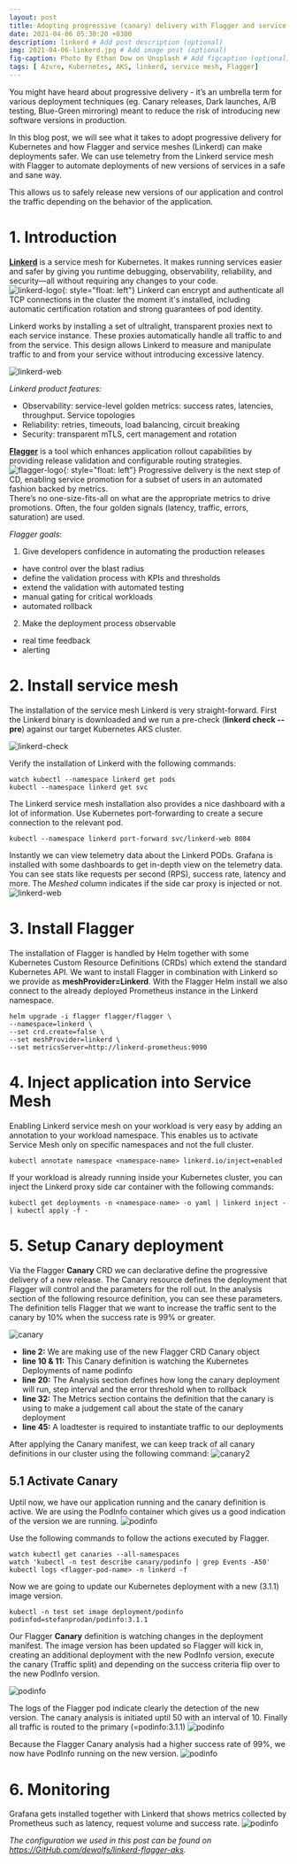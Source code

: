 ```yaml
---
layout: post
title: Adopting progressive (canary) delivery with Flagger and service mesh Linkerd on Azure AKS
date: 2021-04-06 05:30:20 +0300
description: linkerd # Add post description (optional)
img: 2021-04-06-linkerd.jpg # Add image post (optional)
fig-caption: Photo By Ethan Dow on Unsplash # Add figcaption (optional)
tags: [ Azure, Kubernetes, AKS, linkerd, service mesh, Flagger]
---
```


You might have heard about progressive delivery - it’s an umbrella term for various deployment techniques (eg. Canary releases, Dark launches, A/B testing, Blue-Green mirroring) meant to reduce the risk of introducing new software versions in production.

In this blog post, we will see what it takes to adopt progressive delivery for Kubernetes and how Flagger and service meshes (Linkerd) can make deployments safer.  We can use telemetry from the Linkerd service mesh with Flagger to automate deployments of new versions of services in a safe and sane way.  

This allows us to safely release new versions of our application and control the traffic depending on the behavior of the application.

# 1. Introduction

**[Linkerd](https://linkerd.io/)** is a service mesh for Kubernetes. 
 It makes running services easier and safer by giving you runtime debugging, observability, reliability, and security—all without requiring any changes to your code.  
 ![linkerd-logo]({{site.baseurl}}/assets/img/2021-04-06-linkerd-logo.png){: style="float: left"} Linkerd can encrypt and authenticate all TCP connections in the cluster the moment it's installed, including automatic certification rotation and strong guarantees of pod identity.  

Linkerd works by installing a set of ultralight, transparent proxies next to each service instance. These proxies automatically handle all traffic to and from the service. This design allows Linkerd to measure and manipulate traffic to and from your service without introducing excessive latency.

![linkerd-web]({{site.baseurl}}/assets/img/2021-04-06-linkerd-design.png)

*Linkerd product features:*
- Observability: service-level golden metrics: success rates, latencies, throughput. Service topologies
- Reliability: retries, timeouts, load balancing, circuit breaking
- Security: transparent mTLS, cert management and rotation

**[Flagger](https://flagger.app/)** is a tool which enhances application rollout capabilities by providing release validation and configurable routing strategies.  
![flagger-logo]({{site.baseurl}}/assets/img/2021-04-06-flagger-logo.png){: style="float: left"}  Progressive delivery is the next step of CD, enabling service promotion for a subset of users in an automated fashion backed by metrics.  
There’s no one-size-fits-all on what are the appropriate metrics to drive promotions. Often, the four golden signals (latency, traffic, errors, saturation) are used.

*Flagger goals:*

1. Give developers confidence in automating the production releases
- have control over the blast radius
- define the validation process with KPIs and thresholds
- extend the validation with automated testing
- manual gating for critical workloads
- automated rollback
2. Make the deployment process observable
- real time feedback
- alerting

# 2. Install service mesh

The installation of the service mesh Linkerd is very straight-forward.  First the Linkerd binary is downloaded and we run a pre-check (**linkerd check --pre**) against our target Kubernetes AKS cluster.

![linkerd-check]({{site.baseurl}}/assets/img/2021-04-06-linkerd-check.png)

Verify the installation of Linkerd with the following commands:
```
watch kubectl --namespace linkerd get pods
kubectl --namespace linkerd get svc
```
The Linkerd service mesh installation also provides a nice dashboard with a lot of information.  Use Kubernetes port-forwarding to create a secure connection to the relevant pod.

```
kubectl --namespace linkerd port-forward svc/linkerd-web 8084
```
Instantly we can view telemetry data about the Linkerd PODs.  Grafana is installed with some dashboards to get in-depth view on the telemetry data.
You can see stats like requests per second (RPS), success rate, latency and more.  The *Meshed* column indicates if the side car proxy is injected or not.
![linkerd-web]({{site.baseurl}}/assets/img/2021-04-06-linkerd-web.png)


# 3. Install Flagger

The installation of Flagger is handled by Helm together with some Kubernetes Custom Resource Definitions (CRDs) which extend the standard Kubernetes API.  We want to install Flagger in combination with Linkerd so we provide as **meshProvider=Linkerd**.  With the Flagger Helm install we also connect to the already deployed Prometheus instance in the Linkerd namespace.

```
helm upgrade -i flagger flagger/flagger \
--namespace=linkerd \
--set crd.create=false \
--set meshProvider=linkerd \
--set metricsServer=http://linkerd-prometheus:9090
```

# 4. Inject application into Service Mesh

Enabling Linkerd service mesh on your workload is very easy by adding an annotation to your workload namespace.  This enables us to activate Service Mesh only on specific namespaces and not the full cluster.
```
kubectl annotate namespace <namespace-name> linkerd.io/inject=enabled
```

If your workload is already running inside your Kubernetes cluster, you can inject the Linkerd proxy side car container with the following commands:
```
kubectl get deployments -n <namespace-name> -o yaml | linkerd inject - | kubectl apply -f -
```

# 5. Setup Canary deployment

Via the Flagger **Canary** CRD we can declarative define the progressive delivery of a new release. The Canary resource defines the deployment that Flagger will control and the parameters for the roll out. In the analysis section of the following resource definition, you can see these parameters. The definition tells Flagger that we want to increase the traffic sent to the canary by 10% when the success rate is 99% or greater.

![canary]({{site.baseurl}}/assets/img/2021-04-06-canary.png)

- **line 2:** We are making use of the new Flagger CRD Canary object
- **line 10 & 11:** This Canary definition is watching the Kubernetes Deployments of name podinfo
- **line 20:** The Analysis section defines how long the canary deployment will run, step interval and the error threshold when to rollback
- **line 32:** The Metrics section contains the definition that the canary is using to make a judgement call about the state of the canary deployment
- **line 45:** A loadtester is required to instantiate traffic to our deployments

After applying the Canary manifest, we can keep track of all canary definitions in our cluster using the following command: 
![canary2]({{site.baseurl}}/assets/img/2021-04-06-canary2.png)
 
## 5.1 Activate Canary

Uptil now, we have our application running and the canary definition is active. 
We are using the PodInfo container which gives us a good indication of the version we are running.
![podinfo]({{site.baseurl}}/assets/img/2021-04-06-podinfo.png)

Use the following commands to follow the actions executed by Flagger.
```
watch kubectl get canaries --all-namespaces
watch 'kubectl -n test describe canary/podinfo | grep Events -A50'
kubectl logs <flagger-pod-name> -n linkerd -f
```
Now we are going to update our Kubernetes deployment with a new (3.1.1) image version.  
```
kubectl -n test set image deployment/podinfo podinfod=stefanprodan/podinfo:3.1.1
```
Our Flagger **Canary** definition is watching changes in the deployment manifest. The image version has been updated so Flagger will kick in, creating an additional deployment with the new PodInfo version, execute the canary (Traffic split) and depending on the success criteria flip over to the new PodInfo version.

![podinfo]({{site.baseurl}}/assets/img/2021-04-06-traffic-split.png)

The logs of the Flagger pod indicate clearly the detection of the new version.  The canary analysis is initiated uptil 50 with an interval of 10.
Finally all traffic is routed to the primary (=podinfo:3.1.1)
![podinfo]({{site.baseurl}}/assets/img/2021-04-06-canary3.png)

Because the Flagger Canary analysis had a higher success rate of 99%, we now have PodInfo running on the new version.
![podinfo]({{site.baseurl}}/assets/img/2021-04-06-podinfo2.png)

# 6. Monitoring

Grafana gets installed together with Linkerd that shows metrics collected by Prometheus such as latency, request volume and success rate.
![podinfo]({{site.baseurl}}/assets/img/2021-04-06-grafana.png)

*The configuration we used in this post can be found on <https://GitHub.com/dewolfs/linkerd-flagger-aks>.*
